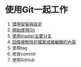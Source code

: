 # 使用Git一起工作

1. [環境安裝與設定](./環境安裝與設定)
2. [開始使用Git](./開始使用Git)
3. [使用master主要分支](./使用master主要分支)
4. [回復被刪除的檔案或被編輯的內容](./回復被刪除的檔案或被編輯的內容)
4. 使用tag
5. 修改commit
6. 使用GitHub
